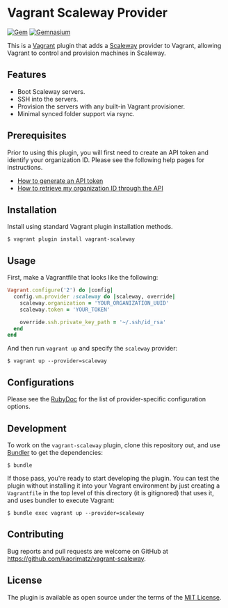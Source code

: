 # Vagrant Scaleway Provider

[![Gem](https://img.shields.io/gem/v/vagrant-scaleway.svg?style=flat-square)](https://rubygems.org/gems/vagrant-scaleway)
[![Gemnasium](https://img.shields.io/gemnasium/kaorimatz/vagrant-scaleway.svg?style=flat-square)](https://gemnasium.com/kaorimatz/vagrant-scaleway)

This is a [Vagrant](http://www.vagrantup.com/) plugin that adds a
[Scaleway](https://www.scaleway.com/) provider to Vagrant, allowing Vagrant to
control and provision machines in Scaleway.

## Features

- Boot Scaleway servers.
- SSH into the servers.
- Provision the servers with any built-in Vagrant provisioner.
- Minimal synced folder support via rsync.

## Prerequisites

Prior to using this plugin, you will first need to create an API token and
identify your organization ID. Please see the following help pages for
instructions.

- [How to generate an API token](https://www.scaleway.com/docs/generate-an-api-token/)
- [How to retrieve my organization ID through the API](https://www.scaleway.com/docs/retrieve-my-organization-id-throught-the-api/)

## Installation

Install using standard Vagrant plugin installation methods.

    $ vagrant plugin install vagrant-scaleway

## Usage

First, make a Vagrantfile that looks like the following:

```ruby
Vagrant.configure('2') do |config|
  config.vm.provider :scaleway do |scaleway, override|
    scaleway.organization = 'YOUR_ORGANIZATION_UUID'
    scaleway.token = 'YOUR_TOKEN'

    override.ssh.private_key_path = '~/.ssh/id_rsa'
  end
end
```

And then run `vagrant up` and specify the `scaleway` provider:

    $ vagrant up --provider=scaleway

## Configurations

Please see the [RubyDoc](http://www.rubydoc.info/gems/vagrant-scaleway/VagrantPlugins/Scaleway/Config)
for the list of provider-specific configuration options.

## Development

To work on the `vagrant-scaleway` plugin, clone this repository out, and use
[Bundler](http://gembundler.com) to get the dependencies:

    $ bundle

If those pass, you're ready to start developing the plugin. You can test
the plugin without installing it into your Vagrant environment by just
creating a `Vagrantfile` in the top level of this directory (it is gitignored)
that uses it, and uses bundler to execute Vagrant:

    $ bundle exec vagrant up --provider=scaleway

## Contributing

Bug reports and pull requests are welcome on GitHub at https://github.com/kaorimatz/vagrant-scaleway.

## License

The plugin is available as open source under the terms of the [MIT License](http://opensource.org/licenses/MIT).
